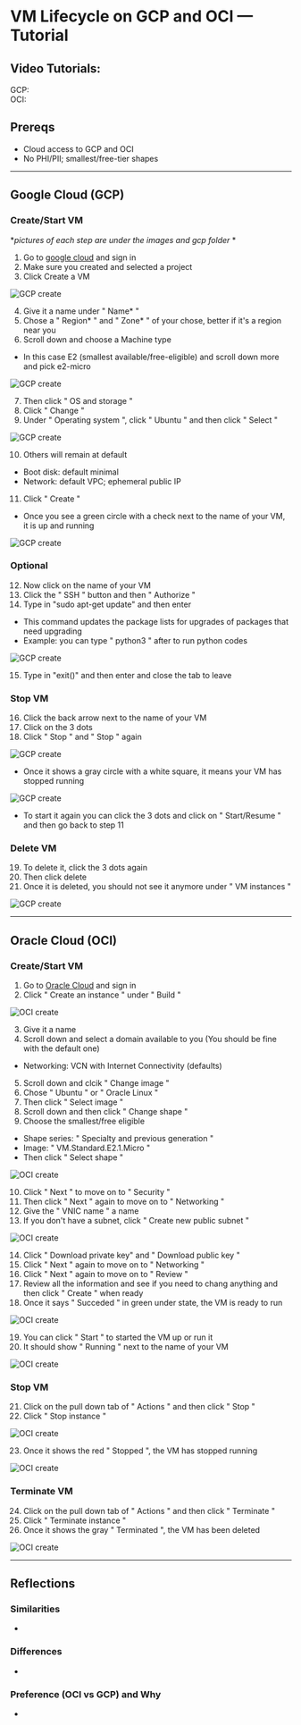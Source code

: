 # VM Lifecycle on GCP and OCI — Tutorial

## Video Tutorials:
GCP: <paste link> \
OCI: <paste link>

## Prereqs
- Cloud access to GCP and OCI
- No PHI/PII; smallest/free-tier shapes

---

## Google Cloud (GCP)
### Create/Start VM
 **pictures of each step are under the images and gcp folder* * 
1. Go to [google cloud](https://console.cloud.google.com) and sign in
2. Make sure you created and selected a project
3. Click Create a VM

![GCP create](images/gcp/gcp_step1-3.png)

4. Give it a name under " Name* "
5. Chose a " Region* " and " Zone* " of your chose, better if it's a region near you
6. Scroll down and choose a Machine type
- In this case E2 (smallest available/free-eligible) and scroll down more and pick e2-micro

![GCP create](images/gcp/gcp_step6.2.png)

7. Then click " OS and storage "
8. Click " Change "
9. Under " Operating system ", click " Ubuntu " and then click " Select "

![GCP create](images/gcp/gcp_step9-10.png)

10. Others will remain at default
- Boot disk: default minimal
- Network: default VPC; ephemeral public IP
11. Click " Create "
- Once you see a green circle with a check next to the name of your VM, it is up and running

![GCP create](images/gcp/gcp_step11.2.png)

### Optional
12. Now click on the name of your VM
13. Click the " SSH " button and then " Authorize "
14. Type in "sudo apt-get update" and then enter
- This command updates the package lists for upgrades of packages that need upgrading
- Example: you can type " python3 " after to run python codes

![GCP create](images/gcp/gcp_step14.png)

15. Type in "exit()" and then enter and close the tab to leave

### Stop VM
16. Click the back arrow next to the name of your VM
17. Click on the 3 dots
18. Click " Stop " and " Stop " again

![GCP create](images/gcp/gcp_step17-18.1.png)

- Once it shows a gray circle with a white square, it means your VM has stopped running

![GCP create](images/gcp/gcp_step18.3.png)

- To start it again you can click the 3 dots and click on " Start/Resume " and then go back to step 11

### Delete VM
19. To delete it, click the 3 dots again
20. Then click delete
21. Once it is deleted, you should not see it anymore under " VM instances "

![GCP create](images/gcp/gcp_step21.png)

---

## Oracle Cloud (OCI)
### Create/Start VM
1. Go to [Oracle Cloud](https://www.oracle.com/cloud/) and sign in
2. Click " Create an instance " under " Build "

![OCI create](images/oci/oci_step1-2.png)

3. Give it a name
4. Scroll down and select a domain available to you (You should be fine with the default one)
- Networking: VCN with Internet Connectivity (defaults)
5. Scroll down and clcik " Change image "
6. Chose " Ubuntu " or " Oracle Linux "
7. Then click " Select image "
8. Scroll down and then click " Change shape "
9. Choose the smallest/free eligible
- Shape series: " Specialty and previous generation "
- Image: " VM.Standard.E2.1.Micro "
- Then click " Select shape "

![OCI create](images/oci/oci_step9.2.png)

10. Click " Next " to move on to " Security "
11. Then click " Next " again to move on to " Networking "
12. Give the " VNIC name " a name
13. If you don't have a subnet, click " Create new public subnet "

![OCI create](images/oci/oci_step13.png)

14. Click " Download private key" and " Download public key "
15. Click " Next " again to move on to " Networking "
16. Click " Next " again to move on to " Review "
17. Review all the information and see if you need to chang anything and then click " Create " when ready
18. Once it says " Succeded " in green under state, the VM is ready to run

![OCI create](images/oci/oci_step18.png)

19. You can click " Start " to started the VM up or run it
20. It should show " Running " next to the name of your VM

![OCI create](images/oci/oci_step20.png)

### Stop VM
21. Click on the pull down tab of " Actions " and then click " Stop "
22. Click " Stop instance "

![OCI create](images/oci/oci_step22.png)

23. Once it shows the red " Stopped ", the VM has stopped running

![OCI create](images/oci/oci_step23.png)

### Terminate VM
24. Click on the pull down tab of " Actions " and then click " Terminate "
25. Click " Terminate instance "
26. Once it shows the gray " Terminated ", the VM has been deleted

![OCI create](images/oci/oci_step26.2.png)

---

## Reflections
### Similarities
- <brief bullets>

### Differences
- <brief bullets>

### Preference (OCI vs GCP) and Why
- <one short paragraph>